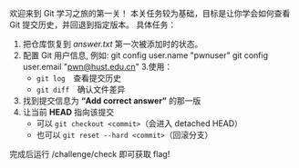 欢迎来到 Git 学习之旅的第一关！
本关任务较为基础，目标是让你学会如何查看 Git 提交历史，并回退到指定版本。
具体任务：
   1. 把仓库恢复到 _answer.txt_ 第一次被添加时的状态。
   2. 配置 Git 用户信息, 例如:
      git config user.name "pwnuser"
      git config user.email "pwn@hust.edu.cn"
   3.使用：
      - `git log` 查看提交历史 
      - `git diff` 确认文件差异 
   4. 找到提交信息为 **“Add correct answer”** 的那一版 
   5. 让当前 **HEAD** 指向该提交 
      - 可以 `git checkout <commit>`（会进入 detached HEAD） 
      - 也可以 `git reset --hard <commit>`（回滚分支） 

完成后运行 /challenge/check 即可获取 flag!


